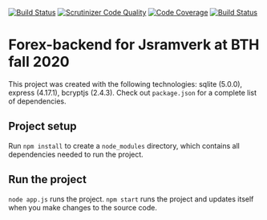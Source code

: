 [![Build Status](https://travis-ci.com/ahonson/forex-backend.svg?branch=main)](https://travis-ci.com/ahonson/forex-backend)
[![Scrutinizer Code Quality](https://scrutinizer-ci.com/g/ahonson/forex-backend/badges/quality-score.png?b=main)](https://scrutinizer-ci.com/g/ahonson/forex-backend/?branch=main)
[![Code Coverage](https://scrutinizer-ci.com/g/ahonson/forex-backend/badges/coverage.png?b=main)](https://scrutinizer-ci.com/g/ahonson/forex-backend/?branch=main)
[![Build Status](https://scrutinizer-ci.com/g/ahonson/forex-backend/badges/build.png?b=main)](https://scrutinizer-ci.com/g/ahonson/forex-backend/build-status/main)

# Forex-backend for Jsramverk at BTH fall 2020

This project was created with the following technologies: sqlite (5.0.0), express (4.17.1), bcryptjs (2.4.3). Check out `package.json` for a complete list of dependencies.

## Project setup

Run `npm install` to create a `node_modules` directory, which contains all dependencies needed to run the project.

## Run the project

`node app.js` runs the project. `npm start` runs the project and updates itself when you make changes to the source code.
